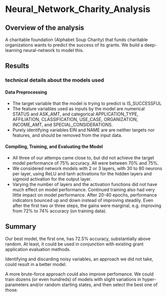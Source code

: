# Neural_Network_Charity_Analysis


## Overview of the analysis

 A charitable foundation (Alphabet Soup Charity) that funds charitable organizations wants to predict the success of its grants. We build a deep-learning neural-network to model this.


## Results
### technical details about the models used


#### Data Preprocessing
 - The target variable that the model is trying to predict is IS_SUCCESSFUL
 - The feature variables used as inputs by the model are numerical STATUS and ASK_AMT, and categorical APPLICATION_TYPE, AFFILIATION, CLASSIFICATION, USE_CASE, ORGANIZATION, INCOME_AMT, and SPECIAL_CONSIDERATIONS.
 - Purely identifying variables EIN and NAME are are neither targets nor features, and should be removed from the input data.


#### Compiling, Training, and Evaluating the Model
 - All three of our attemps came close to, but did not achieve the target model performance of 75% accuracy. All were between 70% and 75%.
 - We considered network models with 2 or 3 layers, with 30 to 80 neurons per layer, using ReLU and tanh activations for the hidden layers and sigmoid activation for the output layer.
 - Varying the number of layers and the activation functions did not have much effect on model performance. Continued training also had very little impact on model performance. After 20-40 epochs, performance indicators bounced up and down instead of improving steadily. Even after the first two or three steps, the gains were marginal, e.g. improving from 72% to 74% accuracy (on training data).

## Summary

 Our best model, the first one, has 72.5% accuracy, substantially above random. At least, it could be used in conjunction with existing grant application evaluation methods.

 Identifying and discarding noisy variables, an approach we did not take, could result in a better model.

 A more brute-force approach could also improve perfomance. We could train dozens (or even hundreds) of models with slight variations in hyper-parameters and/or random starting states, and then select the best one of those.



